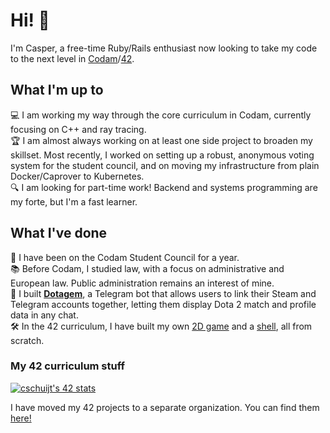 # Hi! 👋
I'm Casper, a free-time Ruby/Rails enthusiast now looking to take my code to the next level in [Codam](https://codam.nl)/[42](https://42network.org).

## What I'm up to
💻 I am working my way through the core curriculum in Codam, currently focusing on C++ and ray tracing.  
🏆 I am almost always working on at least one side project to broaden my skillset. Most recently, I worked on setting up a robust, anonymous voting system for the student council, and on moving my infrastructure from plain Docker/Caprover to Kubernetes.  
🔍 I am looking for part-time work! Backend and systems programming are my forte, but I'm a fast learner.

## What I've done
🤝 I have been on the Codam Student Council for a year.  
📚️ Before Codam, I studied law, with a focus on administrative and European law. Public administration remains an interest of mine.    
💎 I built __[Dotagem](https://github.com/dotagem/dotagem)__, a Telegram bot that allows users to link their Steam and Telegram accounts together, letting them display Dota 2 match and profile data in any chat.  
🛠️ In the 42 curriculum, I have built my own [2D game](https://github.com/cschuijt42/so_long) and a [shell](https://github.com/cschuijt42/minishell), all from scratch.

### My 42 curriculum stuff

[![cschuijt's 42 stats](https://badge42.vercel.app/api/v2/cl9h462ml00460gl8kkwan6bt/stats?cursusId=21&coalitionId=59)](https://github.com/JaeSeoKim/badge42)

I have moved my 42 projects to a separate organization. You can find them [here!](https://github.com/cschuijt42)

